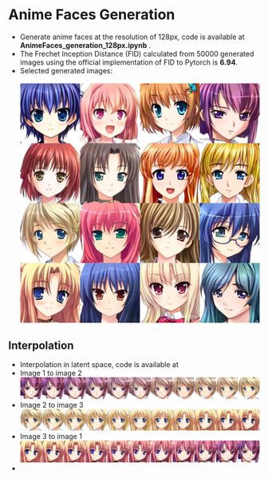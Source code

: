 # Anime Faces Generation <br>
* Generate anime faces at the resolution of 128px, code is available at **AnimeFaces_generation_128px.ipynb** . <br>
* The Frechet Inception Distance (FID) calculated from 50000 generated images using the official implementation of FID to Pytorch is **6.94**. <br>
* Selected generated images: <br><br>
![128px](generated%20images/128px.png)

## Interpolation <br>
* Interpolation in latent space, code is available at
* Image 1 to image 2 <br>
![Interpolation1](generated%20images/Interpolation1.png) <br>
* Image 2 to image 3 <br>
![Interpolation2](generated%20images/Interpolation2.png) <br>
* Image 3 to image 1 <br>
![Interpolation3](generated%20images/Interpolation3.png) <br>
* 
